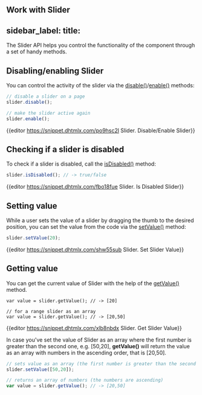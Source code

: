 Work with Slider
---
sidebar_label: 
title: 
---          

The Slider API helps you control the functionality of the component through a set of handy methods.

Disabling/enabling Slider
--------------

You can control the activity of the slider via the [disable()](slider/api/slider_disable_method.md)/[enable()](slider/api/slider_enable_method.md) methods:

~~~js
// disable a slider on a page
slider.disable();

// make the slider active again
slider.enable();
~~~

{{editor	https://snippet.dhtmlx.com/po9hsc2l	Slider. Disable/Enable Slider}}

Checking if a slider is disabled
-----------------------------------

To check if a slider is disabled, call the [isDisabled()](slider/api/slider_isdisabled_method.md) method:

~~~js
slider.isDisabled(); // -> true/false
~~~

{{editor	https://snippet.dhtmlx.com/fbo18fue	Slider. Is Disabled Slider}}

Setting value
-----------------

While a user sets the value of a slider by dragging the thumb to the desired position, you can set the value from the code via the [setValue()](slider/api/slider_setvalue_method.md) method:

~~~js
slider.setValue(20);
~~~

{{editor	https://snippet.dhtmlx.com/shw55sub	Slider. Set Slider Value}}

Getting value
-------------------

You can get the current value of Slider with the help of the [getValue()](slider/api/slider_getvalue_method.md) method.


~~~
var value = slider.getValue(); // -> [20]
 
// for a range slider as an array
var value = slider.getValue(); // -> [20,50]
~~~

{{editor	https://snippet.dhtmlx.com/xlb8nbdx	Slider. Get Slider Value}}

In case you've set the value of Slider as an array where the first number is greater than the second one, e.g. [50,20], **getValue()** will return the value as an array with numbers in the ascending order, that is [20,50].

~~~js
// sets value as an array (the first number is greater than the second one)
slider.setValue([50,20]);

// returns an array of numbers (the numbers are ascending)
var value = slider.getValue(); // -> [20,50]
~~~

